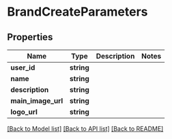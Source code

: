 # BrandCreateParameters

## Properties
Name | Type | Description | Notes
------------ | ------------- | ------------- | -------------
**user_id** | **string** |  | 
**name** | **string** |  | 
**description** | **string** |  | 
**main_image_url** | **string** |  | 
**logo_url** | **string** |  | 

[[Back to Model list]](../README.md#documentation-for-models) [[Back to API list]](../README.md#documentation-for-api-endpoints) [[Back to README]](../README.md)



